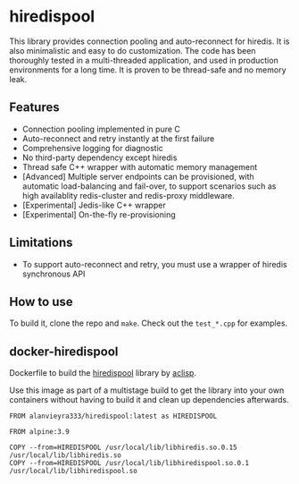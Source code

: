 # hiredispool

This library provides connection pooling and auto-reconnect for hiredis. It is also minimalistic and easy to do customization. The code has been thoroughly tested in a multi-threaded application, and used in production environments for a long time. It is proven to be thread-safe and no memory leak.

## Features 

* Connection pooling implemented in pure C
* Auto-reconnect and retry instantly at the first failure
* Comprehensive logging for diagnostic 
* No third-party dependency except hiredis
* Thread safe C++ wrapper with automatic memory management
* [Advanced] Multiple server endpoints can be provisioned, with automatic load-balancing and fail-over, to support scenarios such as high availablity redis-cluster and redis-proxy middleware.
* [Experimental] Jedis-like C++ wrapper 
* [Experimental] On-the-fly re-provisioning

## Limitations

* To support auto-reconnect and retry, you must use a wrapper of hiredis synchronous API

## How to use

To build it, clone the repo and `make`. Check out the `test_*.cpp` for examples.

## docker-hiredispool

Dockerfile to build the [hiredispool](https://github.com/aclisp/hiredispool) library by [aclisp](https://github.com/aclisp).

Use this image as part of a multistage build to get the library into your own containers without having to build it and clean up dependencies afterwards.
```
FROM alanvieyra333/hiredispool:latest as HIREDISPOOL

FROM alpine:3.9

COPY --from=HIREDISPOOL /usr/local/lib/libhiredis.so.0.15 /usr/local/lib/libhiredis.so
COPY --from=HIREDISPOOL /usr/local/lib/libhiredispool.so.0.1 /usr/local/lib/libhiredispool.so
```